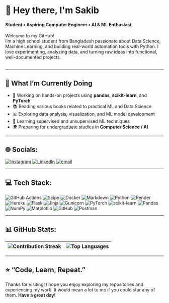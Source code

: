 # 👋 Hey there, I'm Sakib
#### Student • Aspiring Computer Engineer • AI & ML Enthusiast

Welcome to my GitHub!<br>I’m a high school student from Bangladesh passionate about Data Science, Machine Learning, and building real-world automation tools with Python. I love experimenting, analyzing data, and turning raw ideas into functional, well-documented projects.<br><br>

---

## 🚀 What I’m Currently Doing
- 🔧 Working on hands-on projects using **pandas**, **scikit-learn**, and **PyTorch**
- 📚 Reading various books related to practical ML and Data Science
- 📊 Exploring data analysis, visualization, and ML model development
- 🎯 Learning supervised and unsupervised ML techniques
- 🌍 Preparing for undergraduate studies in **Computer Science / AI**

---

## 🌐 Socials:
[![Instagram](https://img.shields.io/badge/Instagram-%23E4405F.svg?logo=Instagram&logoColor=white)](https://instagram.com/tytrtf) [![LinkedIn](https://img.shields.io/badge/LinkedIn-%230077B5.svg?logo=linkedin&logoColor=white)](https://linkedin.com/in/sakib-hossain) [![email](https://img.shields.io/badge/Email-D14836?logo=gmail&logoColor=white)](mailto:xy.sakibh@gmail.com)

---

## 💻 Tech Stack:
![GitHub Actions](https://img.shields.io/badge/github%20actions-%232671E5.svg?style=flat&logo=githubactions&logoColor=white) ![Scipy](https://img.shields.io/badge/SciPy-%230C55A5.svg?style=flat&logo=scipy&logoColor=%white) ![Docker](https://img.shields.io/badge/docker-%230db7ed.svg?style=flat&logo=docker&logoColor=white) ![Markdown](https://img.shields.io/badge/markdown-%23000000.svg?style=flat&logo=markdown&logoColor=white) ![Python](https://img.shields.io/badge/python-3670A0?style=flat&logo=python&logoColor=ffdd54) ![Render](https://img.shields.io/badge/Render-%46E3B7.svg?style=flat&logo=render&logoColor=white) ![Heroku](https://img.shields.io/badge/heroku-%23430098.svg?style=flat&logo=heroku&logoColor=white) ![Flask](https://img.shields.io/badge/flask-%23000.svg?style=flat&logo=flask&logoColor=white) ![Jinja](https://img.shields.io/badge/jinja-white.svg?style=flat&logo=jinja&logoColor=black) ![Gunicorn](https://img.shields.io/badge/gunicorn-%298729.svg?style=flat&logo=gunicorn&logoColor=white) ![PyTorch](https://img.shields.io/badge/PyTorch-%23EE4C2C.svg?style=flat&logo=PyTorch&logoColor=white) ![scikit-learn](https://img.shields.io/badge/scikit--learn-%23F7931E.svg?style=flat&logo=scikit-learn&logoColor=white) ![Pandas](https://img.shields.io/badge/pandas-%23150458.svg?style=flat&logo=pandas&logoColor=white) ![NumPy](https://img.shields.io/badge/numpy-%23013243.svg?style=flat&logo=numpy&logoColor=white) ![Matplotlib](https://img.shields.io/badge/Matplotlib-%23ffffff.svg?style=flat&logo=Matplotlib&logoColor=black) ![GitHub](https://img.shields.io/badge/github-%23121011.svg?style=flat&logo=github&logoColor=white) ![Postman](https://img.shields.io/badge/Postman-FF6C37?style=flat&logo=postman&logoColor=white)

---

## 📊 GitHub Stats:
<div align="center">

| ![Contribution Streak](https://nirzak-streak-stats.vercel.app/?user=ByteBard58&theme=merko&hide_border=false) | ![Top Languages](https://github-readme-stats.vercel.app/api/top-langs/?username=ByteBard58&theme=merko&hide_border=false&include_all_commits=true&count_private=true&layout=compact) |
|---|---|

</div>



---

## ⭐ **“Code, Learn, Repeat.”**
Thanks for visiting! I hope you enjoy exploring my repositories and experiencing my work. It would mean a lot to me if you could star any of them.
**Have a great day!**
